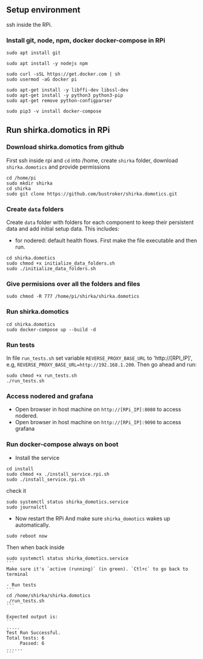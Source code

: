## Setup environment 
ssh inside the RPi.

### Install git, node, npm, docker docker-compose in RPi
```console
sudo apt install git

sudo apt install -y nodejs npm

sudo curl -sSL https://get.docker.com | sh
sudo usermod -aG docker pi

sudo apt-get install -y libffi-dev libssl-dev
sudo apt-get install -y python3 python3-pip
sudo apt-get remove python-configparser

sudo pip3 -v install docker-compose
```

## Run shirka.domotics in RPi
### Download shirka.domotics from github
First ssh inside rpi and `cd` into /home, create `shirka` folder, download `shirka.domotics` and provide permissions
```console
cd /home/pi
sudo mkdir shirka
cd shirka
sudo git clone https://github.com/bustroker/shirka.domotics.git
```

### Create `data` folders
Create `data` folder with folders for each component to keep their persistent data and add initial setup data. This includes:
- for nodered: default health flows.
First make the file executable and then run.
```console
cd shirka.domotics
sudo chmod +x initialize_data_folders.sh
sudo ./initialize_data_folders.sh
```

### Give permisions over all the folders and files
```
sudo chmod -R 777 /home/pi/shirka/shirka.domotics
```

### Run shirka.domotics
```console
cd shirka.domotics
sudo docker-compose up --build -d
```

### Run tests
In file `run_tests.sh` set variable `REVERSE_PROXY_BASE_URL` to 'http://[RPI_IP]', e.g, `REVERSE_PROXY_BASE_URL=http://192.168.1.200`.
Then go ahead and run:
```console 
sudo chmod +x run_tests.sh
./run_tests.sh
```

### Access nodered and grafana
- Open browser in host machine on `http://[RPi_IP]:8080` to access nodered.
- Open browser in host machine on `http://[RPi_IP]:9090` to access grafana


### Run docker-compose always on boot
- Install the service
```
cd install
sudo chmod +x ./install_service.rpi.sh
sudo ./install_service.rpi.sh
```
check it
```
sudo systemctl status shirka_domotics.service
sudo journalctl 
```

- Now restart the RPi
And make sure `shirka_domotics` wakes up automatically.
```
sudo reboot now
````

Then when back inside
````
sudo systemctl status shirka_domotics.service
```
Make sure it's `active (running)` (in green). `Ctl+c` to go back to terminal

- Run tests
```
cd /home/shirka/shirka.domotics
./run_tests.sh
```

Expected output is:
```
.....
Test Run Successful.
Total tests: 6
     Passed: 6
......
```
